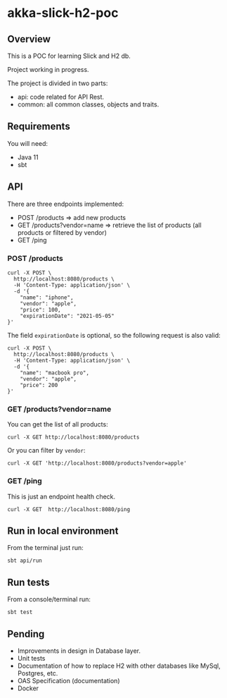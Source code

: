 # akka-slick-h2-poc

## Overview

This is a POC for learning Slick and H2 db.

Project working in progress.

The project is divided in two parts:

- api: code related for API Rest.
- common: all common classes, objects and traits.

## Requirements

You will need:

- Java 11
- sbt

## API

There are three endpoints implemented:

- POST /products => add new products
- GET /products?vendor=name => retrieve the list of products (all products or filtered by vendor)
- GET /ping

### POST /products

```
curl -X POST \
  http://localhost:8080/products \
  -H 'Content-Type: application/json' \
  -d '{
    "name": "iphone",
    "vendor": "apple",
    "price": 100,
    "expirationDate": "2021-05-05"
}'
```

The field `expirationDate` is optional, so the following request is also valid:

```
curl -X POST \
  http://localhost:8080/products \
  -H 'Content-Type: application/json' \
  -d '{
    "name": "macbook pro",
    "vendor": "apple",
    "price": 200
}'
```

### GET /products?vendor=name

You can get the list of all products:

```
curl -X GET http://localhost:8080/products 
```

Or you can filter by `vendor`:

```
curl -X GET 'http://localhost:8080/products?vendor=apple' 
```

### GET /ping

This is just an endpoint health check.

```
curl -X GET  http://localhost:8080/ping 
```

## Run in local environment

From the terminal just run:

```
sbt api/run
```

## Run tests

From a console/terminal run:

```
sbt test
```

## Pending 

- Improvements in design in Database layer.
- Unit tests
- Documentation of how to replace H2 with other databases like MySql, Postgres, etc.
- OAS Specification (documentation)
- Docker 
 